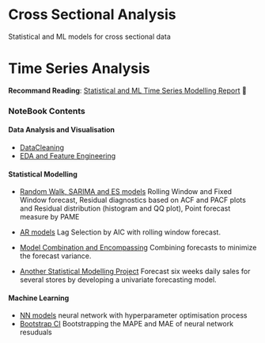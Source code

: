# Cross Sectional Analysis
Statistical and ML models for cross sectional data

# Time Series Analysis

**Recommand Reading**: [Statistical and ML Time Series Modelling Report](../master/MachineLearningTimeSeries/Report.pdf) 🙂

### NoteBook Contents
#### Data Analysis and Visualisation
- [DataCleaning](../master/MachineLearningTimeSeries/notebook/EDAandFeatureEngineering/DataCleaning.ipynb) 
- [EDA and Feature Engineering](../master/MachineLearningTimeSeries/notebook/EDAandFeatureEngineering/EDA_and_Feature_Engineering.ipynb) 


#### Statistical Modelling
- [Random Walk, SARIMA and ES models](../master/MachineLearningTimeSeries/notebook/StatisticalModels/RandomWalk_SARIMA_ES.ipynb.ipynb) Rolling Window and Fixed Window forecast, Residual diagnostics based on ACF and PACF plots and Residual distribution (histogram and QQ plot), Point forecast measure by PAME

- [AR models](../master/MachineLearningTimeSeries/notebook/StatisticalModels/AR_models.ipynb) Lag Selection by AIC with rolling window forecast.

- [Model Combination and Encompassing](../master/MachineLearningTimeSeries/notebook/StatisticalModels/Model_Combination.ipynb) Combining forecasts to minimize the forecast variance.

- [Another Statistical Modelling Project](../master/StatisticalTimeSeries/notebook/QBUS2820_task2.ipynb) Forecast six weeks daily sales for several stores by developing a univariate forecasting model.



#### Machine Learning 
- [NN models](../master/MachineLearningTimeSeries/notebook/MachineLearningModels/NN_with_HyperparameterOptimization.ipynb) neural network with hyperparameter optimisation process
- [Bootstrap CI](../master/MachineLearningTimeSeries/notebook/MachineLearningModels/NN_with_HyperparameterOptimization.ipynb) 
Bootstrapping the MAPE and MAE of neural network resuduals
